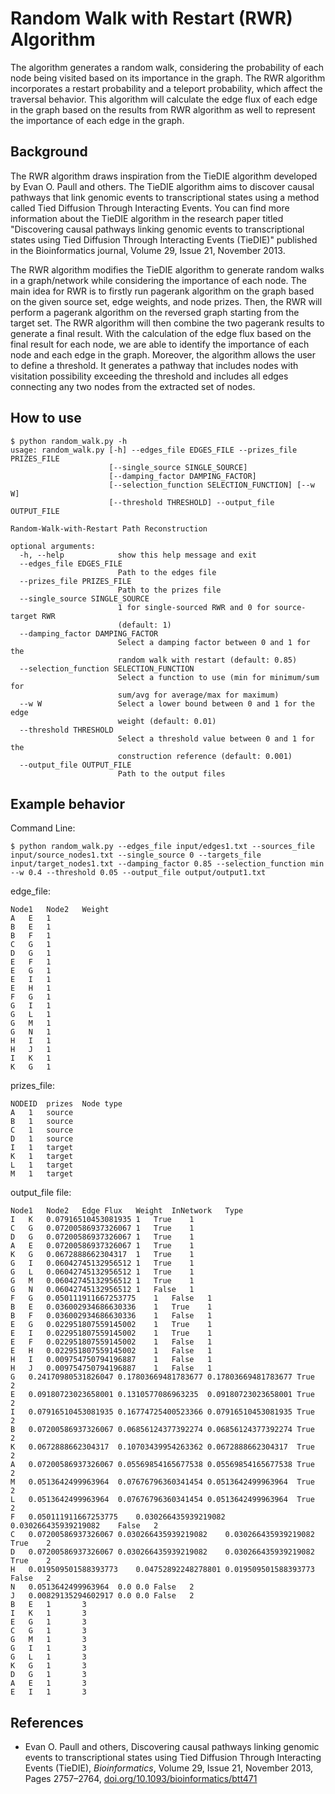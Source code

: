 <!-- Generate README to describe the RandomWalk Algorithm -->

# Random Walk with Restart (RWR) Algorithm

The algorithm generates a random walk, considering the probability of each node being visited based on its importance in the graph. The RWR algorithm incorporates a restart probability and a teleport probability, which affect the traversal behavior. This algorithm will calculate the edge flux of each edge in the graph based on the results from RWR algorithm as well to represent the importance of each edge in the graph.

## Background

The RWR algorithm draws inspiration from the TieDIE algorithm developed by Evan O. Paull and others. The TieDIE algorithm aims to discover causal pathways that link genomic events to transcriptional states using a method called Tied Diffusion Through Interacting Events. You can find more information about the TieDIE algorithm in the research paper titled "Discovering causal pathways linking genomic events to transcriptional states using Tied Diffusion Through Interacting Events (TieDIE)" published in the Bioinformatics journal, Volume 29, Issue 21, November 2013.

The RWR algorithm modifies the TieDIE algorithm to generate random walks in a graph/network while considering the importance of each node. The main idea for RWR is to firstly run pagerank algorithm on the graph based on the given source set, edge weights, and node prizes. Then, the RWR will perform a pagerank algorithm on the reversed graph starting from the target set. The RWR algorithm will then combine the two pagerank results to generate a final result. With the calculation of the edge flux based on the final result for each node, we are able to identify the importance of each node and each edge in the graph. Moreover, the algorithm allows the user to define a threshold. It generates a pathway that includes nodes with visitation possibility exceeding the threshold and includes all edges connecting any two nodes from the extracted set of nodes.

## How to use

```
$ python random_walk.py -h
usage: random_walk.py [-h] --edges_file EDGES_FILE --prizes_file PRIZES_FILE
                      [--single_source SINGLE_SOURCE]
                      [--damping_factor DAMPING_FACTOR]
                      [--selection_function SELECTION_FUNCTION] [--w W]
                      [--threshold THRESHOLD] --output_file OUTPUT_FILE

Random-Walk-with-Restart Path Reconstruction

optional arguments:
  -h, --help            show this help message and exit
  --edges_file EDGES_FILE
                        Path to the edges file
  --prizes_file PRIZES_FILE
                        Path to the prizes file
  --single_source SINGLE_SOURCE
                        1 for single-sourced RWR and 0 for source-target RWR
                        (default: 1)
  --damping_factor DAMPING_FACTOR
                        Select a damping factor between 0 and 1 for the
                        random walk with restart (default: 0.85)
  --selection_function SELECTION_FUNCTION
                        Select a function to use (min for minimum/sum for
                        sum/avg for average/max for maximum)
  --w W                 Select a lower bound between 0 and 1 for the edge
                        weight (default: 0.01)
  --threshold THRESHOLD
                        Select a threshold value between 0 and 1 for the
                        construction reference (default: 0.001)
  --output_file OUTPUT_FILE
                        Path to the output files
```

## Example behavior

Command Line:

```
$ python random_walk.py --edges_file input/edges1.txt --sources_file input/source_nodes1.txt --single_source 0 --targets_file input/target_nodes1.txt --damping_factor 0.85 --selection_function min --w 0.4 --threshold 0.05 --output_file output/output1.txt
```

edge_file:

```
Node1	Node2	Weight
A	E	1
B	E	1
B	F	1
C	G	1
D	G	1
E	F	1
E	G	1
E	I	1
E	H	1
F	G	1
G	I	1
G	L	1
G	M	1
G	N	1
H	I	1
H	J	1
I	K	1
K	G	1

```

prizes_file:

```
NODEID	prizes	Node type
A	1	source
B	1	source
C	1	source
D	1	source
I	1	target
K	1	target
L	1	target
M	1	target
```

output_file file:

```
Node1	Node2	Edge Flux	Weight	InNetwork	Type
I	K	0.07916510453081935	1	True	1
C	G	0.07200586937326067	1	True	1
D	G	0.07200586937326067	1	True	1
A	E	0.07200586937326067	1	True	1
K	G	0.0672888662304317	1	True	1
G	I	0.06042745132956512	1	True	1
G	L	0.06042745132956512	1	True	1
G	M	0.06042745132956512	1	True	1
G	N	0.06042745132956512	1	False	1
F	G	0.050111911667253775	1	False	1
B	E	0.036002934686630336	1	True	1
B	F	0.036002934686630336	1	False	1
E	G	0.022951807559145002	1	True	1
E	I	0.022951807559145002	1	True	1
E	F	0.022951807559145002	1	False	1
E	H	0.022951807559145002	1	False	1
H	I	0.009754750794196887	1	False	1
H	J	0.009754750794196887	1	False	1
G	0.24170980531826047	0.17803669481783677	0.17803669481783677	True	2
E	0.09180723023658001	0.1310577086963235	0.09180723023658001	True	2
I	0.07916510453081935	0.16774725400523366	0.07916510453081935	True	2
B	0.07200586937326067	0.06856124377392274	0.06856124377392274	True	2
K	0.0672888662304317	0.10703439954263362	0.0672888662304317	True	2
A	0.07200586937326067	0.05569854165677538	0.05569854165677538	True	2
M	0.0513642499963964	0.07676796360341454	0.0513642499963964	True	2
L	0.0513642499963964	0.07676796360341454	0.0513642499963964	True	2
F	0.050111911667253775	0.030266435939219082	0.030266435939219082	False	2
C	0.07200586937326067	0.030266435939219082	0.030266435939219082	True	2
D	0.07200586937326067	0.030266435939219082	0.030266435939219082	True	2
H	0.019509501588393773	0.04752892248278801	0.019509501588393773	False	2
N	0.0513642499963964	0.0	0.0	False	2
J	0.00829135294602917	0.0	0.0	False	2
B	E	1		3
I	K	1		3
E	G	1		3
C	G	1		3
G	M	1		3
G	I	1		3
G	L	1		3
K	G	1		3
D	G	1		3
A	E	1		3
E	I	1		3

```

## References

- Evan O. Paull and others, Discovering causal pathways linking genomic events to transcriptional states using Tied Diffusion Through Interacting Events (TieDIE), *Bioinformatics*, Volume 29, Issue 21, November 2013, Pages 2757–2764, [doi.org/10.1093/bioinformatics/btt471](https://academic.oup.com/bioinformatics/article/29/21/2757/195824)
